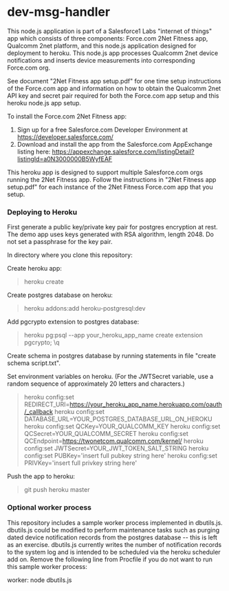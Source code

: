 # dev-msg-handler

This node.js application is part of a Salesforce1 Labs "internet of things" app which consists of 
three components: Force.com 2Net Fitness app, Qualcomm 2net platform, and this node.js application designed for deployment to heroku. 
This node.js app processes Qualcomm 2net device notifications and inserts device measurements 
into corresponding Force.com org.

See document "2Net Fitness app setup.pdf" for one time setup instructions of the Force.com app and information on how 
to obtain the Qualcomm 2net API key and secret pair required for both the 
Force.com app setup and this heroku node.js app setup.



To install the Force.com 2Net Fitness app:
1. Sign up for a free Salesforce.com Developer Environment at https://developer.salesforce.com/
2. Download and install the app from the Salesforce.com AppExchange listing here: https://appexchange.salesforce.com/listingDetail?listingId=a0N3000000B5WyfEAF

This heroku app is designed to support multiple Salesforce.com orgs running the 2Net Fitness app. Follow the instructions in
"2Net Fitness app setup.pdf" for each instance of the 2Net Fitness Force.com app that you setup.

### Deploying to Heroku

First generate a public key/private key pair for postgres encryption at rest. The demo app uses keys generated with RSA algorithm,
length 2048. Do not set a passphrase for the key pair.

In directory where you clone this repository:

Create heroku app:
>heroku create

Create postgres database on heroku:
>heroku addons:add heroku-postgresql:dev

Add pgcrypto extension to postgres database:
>heroku pg:psql --app your_heroku_app_name
>create extension pgcrypto;
>\q

Create schema in postgres database by running statements in file "create schema script.txt". 

Set environment variables on heroku. (For the JWTSecret variable, use a random sequence of 
approximately 20 letters and characters.)
>heroku config:set REDIRECT_URI=https://your_heroku_app_name.herokuapp.com/oauth/_callback
>heroku config:set DATABASE_URL=YOUR_POSTGRES_DATABASE_URL_ON_HEROKU
>heroku config:set QCKey=YOUR_QUALCOMM_KEY
>heroku config:set QCSecret=YOUR_QUALCOMM_SECRET
>heroku config:set QCEndpoint=https://twonetcom.qualcomm.com/kernel/
>heroku config:set JWTSecret=YOUR_JWT_TOKEN_SALT_STRING
>heroku config:set PUBKey='insert full pubkey string here'
>heroku config:set PRIVKey='insert full privkey string here'

Push the app to heroku:
>git push heroku master


### Optional worker process

This repository includes a sample worker process implemented in dbutils.js. dbutils.js could be modified to perform maintenance
tasks such as purging dated device notification records from the postgres database -- this is left as an exercise. dbutils.js
currently writes the number of notification records to the system log and is intended to be scheduled via the heroku scheduler
add on. Remove the following line from Procfile if you do not want to run this sample worker process:

worker: node dbutils.js